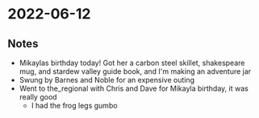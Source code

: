# 2022-06-12
## Notes
- Mikaylas birthday today! Got her a carbon steel skillet, shakespeare mug, and stardew valley guide book, and I'm making an adventure jar
- Swung by Barnes and Noble for an expensive outing
- Went to the_regional with Chris and Dave for Mikayla birthday, it was really good
	- I had the frog legs gumbo